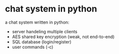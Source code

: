 # chat system in python

a chat system written in python:
  - server handeling multiple clients
  - AES shared key encryption (weak, not end-to-end)
  - SQL database (login/register)
  - user commands (-c)
